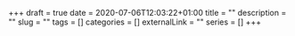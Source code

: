 +++ 
draft = true
date = 2020-07-06T12:03:22+01:00
title = ""
description = ""
slug = "" 
tags = []
categories = []
externalLink = ""
series = []
+++
